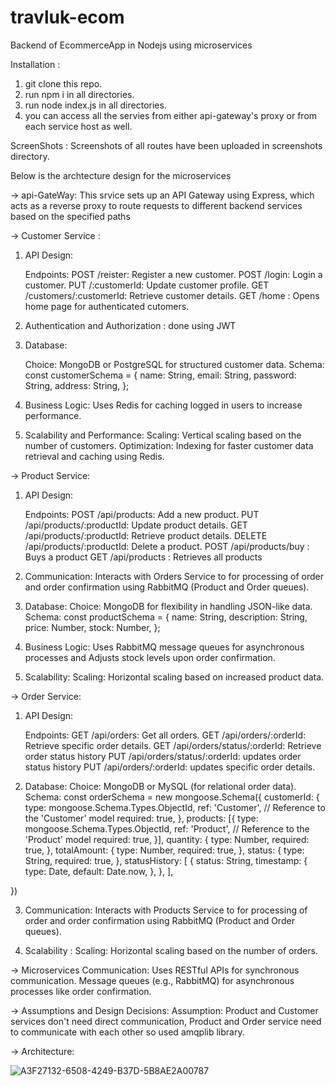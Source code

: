# travluk-ecom
Backend of EcommerceApp in Nodejs using microservices

Installation : 
  1. git clone this repo.
  2. run npm i in all directories.
  3. run node index.js in all directories.
  4. you can access all the servies from either api-gateway's proxy or from each service host as well.

ScreenShots : 
  Screenshots of all routes have been uploaded in screenshots directory.

Below is the archtecture design for the microservices

-> api-GateWay: 
    This srvice sets up an API Gateway using Express, which acts as a reverse proxy to route requests to different         backend services based on the specified paths

-> Customer Service : 

1. API Design:

    Endpoints:
        POST /reister: Register a new customer.
        POST /login: Login a customer.
        PUT /:customerId: Update customer profile.
        GET /customers/:customerId: Retrieve customer details.
        GET /home : Opens home page for authenticated cutomers.

2. Authentication and Authorization : done using JWT

3. Database:

    Choice: MongoDB or PostgreSQL for structured customer data.
    Schema:
      const customerSchema = {
      name: String,
      email: String,
      password: String,
      address: String,
      };
4. Business Logic:
    Uses Redis for caching logged in users to increase performance.

5. Scalability and Performance:
    Scaling: Vertical scaling based on the number of customers.
    Optimization: Indexing for faster customer data retrieval and caching using Redis.

-> Product Service:

1. API Design:

    Endpoints:
        POST /api/products: Add a new product.
        PUT /api/products/:productId: Update product details.
        GET /api/products/:productId: Retrieve product details.
        DELETE /api/products/:productId: Delete a product.
        POST /api/products/buy : Buys a product
        GET /api/products : Retrieves all products

2. Communication:
    Interacts with Orders Service to for processing of order and order confirmation using RabbitMQ (Product and Order       queues).

3. Database:
    Choice: MongoDB for flexibility in handling JSON-like data.
    Schema:
      const productSchema = {
        name: String,
        description: String,
        price: Number,
        stock: Number,
      };
   
4. Business Logic:
    Uses RabbitMQ message queues for asynchronous processes and Adjusts stock levels upon order confirmation.

5. Scalability:
    Scaling: Horizontal scaling based on increased product data.

-> Order Service: 

1. API Design:

    Endpoints:
        GET /api/orders: Get all orders.
        GET /api/orders/:orderId: Retrieve specific order details.
        GET /api/orders/status/:orderId: Retrieve order status history
        PUT /api/orders/status/:orderId: updates order status history
        PUT /api/orders/:orderId: updates specific order details.

2. Database:
    Choice: MongoDB or MySQL (for relational order data).
    Schema:
      const orderSchema = new mongoose.Schema({
    customerId: {
        type: mongoose.Schema.Types.ObjectId,
        ref: 'Customer', // Reference to the 'Customer' model
        required: true,
    },
    products: [{
        type: mongoose.Schema.Types.ObjectId,
        ref: 'Product', // Reference to the 'Product' model
        required: true,
    }],
    quantity: {
        type: Number,
        required: true,
    },
    totalAmount: {
        type: Number,
        required: true,
    },
    status: {
        type: String,
        required: true,
    },
    statusHistory: [
        {
            status: String,
            timestamp: {
                type: Date,
                default: Date.now,
            },
        },
    ],

})

3. Communication:
    Interacts with Products Service to for processing of order and order confirmation using RabbitMQ (Product and           Order queues).

4. Scalability :
    Scaling: Horizontal scaling based on the number of orders.

-> Microservices Communication:
    Uses RESTful APIs for synchronous communication.
    Message queues (e.g., RabbitMQ) for asynchronous processes like order confirmation.

-> Assumptions and Design Decisions:
    Assumption: Product and Customer services don't need direct communication, Product and Order service need to communicate with each other so used amqplib library.

-> Architecture:

![A3F27132-6508-4249-B37D-5B8AE2A00787](https://github.com/ankurRawat19/travluk-ecom/assets/76221938/2598b8ec-9fb3-4091-a2d4-1ebb29f70028)

    
